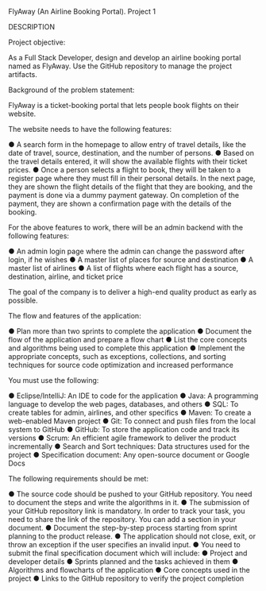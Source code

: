 FlyAway (An Airline Booking Portal).
Project 1

DESCRIPTION

Project objective:

As a Full Stack Developer, design and develop an airline booking portal named as FlyAway. Use the GitHub repository to manage the project artifacts.



Background of the problem statement:

FlyAway is a ticket-booking portal that lets people book flights on their website.



The website needs to have the following features:

● A search form in the homepage to allow entry of travel details, like the date of travel, source, destination, and the number of persons.
● Based on the travel details entered, it will show the available flights with their ticket prices.
● Once a person selects a flight to book, they will be taken to a register page where they must fill in their personal details. In the next page, they are shown the flight details of the flight that they are booking, and the payment is done via a dummy payment gateway. On completion of the payment, they are shown a confirmation page with the details of the booking.


For the above features to work, there will be an admin backend with the following features:

● An admin login page where the admin can change the password after login, if he wishes
● A master list of places for source and destination
● A master list of airlines
● A list of flights where each flight has a source, destination, airline, and ticket price

The goal of the company is to deliver a high-end quality product as early as possible.


The flow and features of the application:

● Plan more than two sprints to complete the application
● Document the flow of the application and prepare a flow chart
● List the core concepts and algorithms being used to complete this application
● Implement the appropriate concepts, such as exceptions, collections, and sorting techniques for source code optimization and increased performance



You must use the following:

● Eclipse/IntelliJ: An IDE to code for the application
● Java: A programming language to develop the web pages, databases, and others
● SQL: To create tables for admin, airlines, and other specifics
● Maven: To create a web-enabled Maven project
● Git: To connect and push files from the local system to GitHub
● GitHub: To store the application code and track its versions
● Scrum: An efficient agile framework to deliver the product incrementally
● Search and Sort techniques: Data structures used for the project
● Specification document: Any open-source document or Google Docs



The following requirements should be met:

● The source code should be pushed to your GitHub repository. You need to document the steps and write the algorithms in it.
● The submission of your GitHub repository link is mandatory. In order to track your task, you need to share the link of the repository. You can add a section in your document.
● Document the step-by-step process starting from sprint planning to the product release.
● The application should not close, exit, or throw an exception if the user specifies an invalid input.
● You need to submit the final specification document which will include:
● Project and developer details
● Sprints planned and the tasks achieved in them
● Algorithms and flowcharts of the application
● Core concepts used in the project
● Links to the GitHub repository to verify the project completion 
 